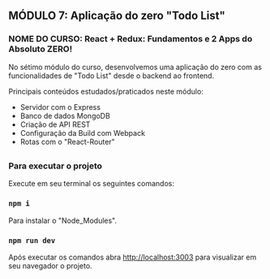 ## MÓDULO 7: Aplicação do zero "Todo List"

### NOME DO CURSO: React + Redux: Fundamentos e 2 Apps do Absoluto ZERO!

No sétimo módulo do curso, desenvolvemos uma aplicação do zero com as funcionalidades de "Todo List" desde o backend ao frontend.

Principais conteúdos estudados/praticados neste módulo:

- Servidor com o Express
- Banco de dados MongoDB
- Criação de API REST
- Configuração da Build com Webpack
- Rotas com o "React-Router"

##

### Para executar o projeto

Execute em seu terminal os seguintes comandos:

### `npm i`
Para instalar o "Node_Modules".

### `npm run dev`
Após executar os comandos abra [http://localhost:3003](http://localhost:3003) para visualizar em seu navegador o projeto.